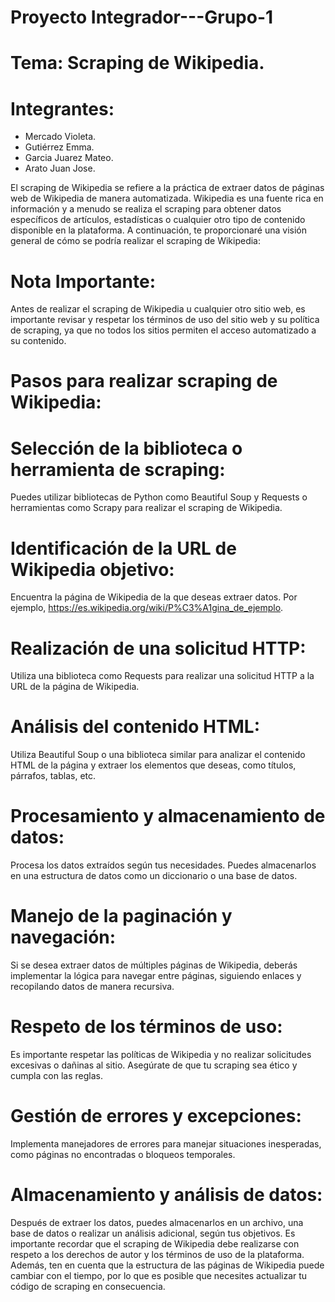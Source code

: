 # Proyecto Integrador---Grupo-1
# Tema: Scraping de Wikipedia.
# Integrantes: 
* Mercado Violeta.
* Gutiérrez Emma.
* Garcia Juarez Mateo. 
* Arato Juan Jose.

El scraping de Wikipedia se refiere a la práctica de extraer datos de páginas web de Wikipedia de manera automatizada. Wikipedia es una fuente rica en información y a menudo se realiza el scraping para obtener datos específicos de artículos, estadísticas o cualquier otro tipo de contenido disponible en la plataforma. A continuación, te proporcionaré una visión general de cómo se podría realizar el scraping de Wikipedia:
# Nota Importante: 
Antes de realizar el scraping de Wikipedia u cualquier otro sitio web, es importante revisar y respetar los términos de uso del sitio web y su política de scraping, ya que no todos los sitios permiten el acceso automatizado a su contenido.
# Pasos para realizar scraping de Wikipedia:
# Selección de la biblioteca o herramienta de scraping:
Puedes utilizar bibliotecas de Python como Beautiful Soup y Requests o herramientas como Scrapy para realizar el scraping de Wikipedia.
# Identificación de la URL de Wikipedia objetivo:
Encuentra la página de Wikipedia de la que deseas extraer datos. Por ejemplo, https://es.wikipedia.org/wiki/P%C3%A1gina_de_ejemplo.
# Realización de una solicitud HTTP:
Utiliza una biblioteca como Requests para realizar una solicitud HTTP a la URL de la página de Wikipedia.
# Análisis del contenido HTML:
Utiliza Beautiful Soup o una biblioteca similar para analizar el contenido HTML de la página y extraer los elementos que deseas, como títulos, párrafos, tablas, etc.
# Procesamiento y almacenamiento de datos:
Procesa los datos extraídos según tus necesidades. Puedes almacenarlos en una estructura de datos como un diccionario o una base de datos.
# Manejo de la paginación y navegación:
Si se desea extraer datos de múltiples páginas de Wikipedia, deberás implementar la lógica para navegar entre páginas, siguiendo enlaces y recopilando datos de manera recursiva.
# Respeto de los términos de uso:
Es importante respetar las políticas de Wikipedia y no realizar solicitudes excesivas o dañinas al sitio. Asegúrate de que tu scraping sea ético y cumpla con las reglas.
# Gestión de errores y excepciones:
Implementa manejadores de errores para manejar situaciones inesperadas, como páginas no encontradas o bloqueos temporales.
# Almacenamiento y análisis de datos:
Después de extraer los datos, puedes almacenarlos en un archivo, una base de datos o realizar un análisis adicional, según tus objetivos.
Es importante recordar que el scraping de Wikipedia debe realizarse con respeto a los derechos de autor y los términos de uso de la plataforma. Además, ten en cuenta que la estructura de las páginas de Wikipedia puede cambiar con el tiempo, por lo que es posible que necesites actualizar tu código de scraping en consecuencia.
